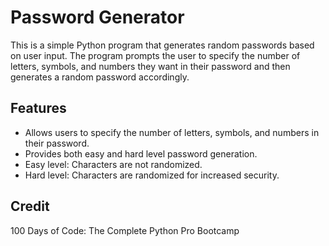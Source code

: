 # Password Generator

This is a simple Python program that generates random passwords based on user input. The program prompts the user to specify the number of letters, symbols, and numbers they want in their password and then generates a random password accordingly.

## Features

- Allows users to specify the number of letters, symbols, and numbers in their password.
- Provides both easy and hard level password generation.
- Easy level: Characters are not randomized.
- Hard level: Characters are randomized for increased security.

## Credit
100 Days of Code: The Complete Python Pro Bootcamp
